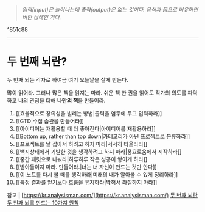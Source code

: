 > *입력(input)은 늘어나는데 출력(output)은 없는 것이다. 음식과 몸으로 비유하면 비만 상태인 거다.*

^851c88

---
# 두 번째 뇌란?

두 번째 뇌는 각자로 하여금 여기 오늘날을 살게 만든다.

많이 읽어라. 그러나 많은 책을 읽지는 마라.
쉬운 책 한 권을 읽어도 작가의 의도를 파악하고 나의 관점을 더해 **나만의 책**을 만들어라.

1. [[효율적으로 창의성을 빌리는 방법|출력을 염두에 두고 입력하라]]
2. [[GTD|수집 습관을 만들어라]]
3. [[아이디어는 재활용할 때 더 좋아진다|아이디어를 재활용하라]]
4. [[Bottom up, rather than top down|카테고리가 아닌 프로젝트로 분류하라]]
5. [[프로젝트를 날 잡아서 하려고 하지 마라|서서히 타올라라]]
6. [[백지상태에서 기발한 것을 생각하려고 하지 마라|풍요로움에서 시작하라]]
7. [[중간 패킷으로 나눠라|하루하루 작은 성공이 쌓이게 하라]]
8. [[받아들이지 마라. 만들어라.|너는 너 자신이 만드는 것만 안다]]
9. [[이 노트를 다시 볼 때를 생각하라|미래의 내가 알아볼 수 있게 정리하라]]
10. [[특정 결과를 얻기보다 흐름을 유지하라|막혀서 좌절하지 마라]]

참고 |
[https://kr.analysisman.com/](https://kr.analysisman.com/)
[두 번째 뇌란](https://brunch.co.kr/@analysisman/2)
[두 번째 뇌를 만드는 10가지 원칙](https://kr.analysisman.com/2022/06/secondbrain-10principles.html)